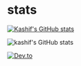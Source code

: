 # stats
[![Kashif's GitHub stats](https://github-readme-stats.vercel.app/api?username=kashif-nawaz)](https://github.com/kashif-nawaz/github-readme-stats)


![kashif's GitHub stats](https://github-readme-stats.vercel.app/api?username=kashif-nawaz&show=reviews)


[![Dev.to](https://github-readme-stats.vercel.app/api/pin/?username=kashif-nawaz=dev.to)](https://github.com/kashif-nawaz/dev.to)
